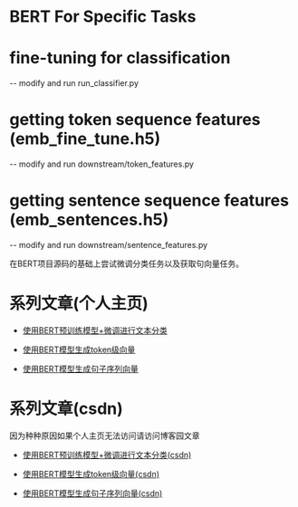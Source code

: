 # BERT For Specific Tasks

# fine-tuning for classification 
-- modify and run run_classifier.py
# getting token sequence features (emb_fine_tune.h5)
-- modify and run downstream/token_features.py

# getting sentence sequence features (emb_sentences.h5)
-- modify and run downstream/sentence_features.py

在BERT项目源码的基础上尝试微调分类任务以及获取句向量任务。

# 系列文章(个人主页)

* [使用BERT预训练模型+微调进行文本分类](http://www.iamzxs.com/2019/08/19/使用BERT预训练模型+微调进行文本分类)

* [使用BERT模型生成token级向量](http://www.iamzxs.com/2019/08/23/使用BERT模型生成token级向量)

* [使用BERT模型生成句子序列向量](http://www.iamzxs.com/2019/08/28/使用BERT模型生成句子序列向量)

# 系列文章(csdn)

因为种种原因如果个人主页无法访问请访问博客园文章

* [使用BERT预训练模型+微调进行文本分类(csdn)](https://blog.csdn.net/real_cactus/article/details/110621487?spm=1001.2014.3001.5501)

* [使用BERT模型生成token级向量(csdn)](https://blog.csdn.net/real_cactus/article/details/110621483?spm=1001.2014.3001.5501)

* [使用BERT模型生成句子序列向量(csdn)](https://blog.csdn.net/real_cactus/article/details/110621485?spm=1001.2014.3001.5501)
